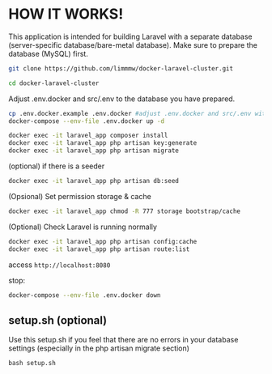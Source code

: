 # HOW IT WORKS!
This application is intended for building Laravel with a separate database (server-specific database/bare-metal database). Make sure to prepare the database (MySQL) first.
```bash
git clone https://github.com/limmmw/docker-laravel-cluster.git
```

```bash
cd docker-laravel-cluster
```

Adjust .env.docker and src/.env to the database you have prepared.
```bash
cp .env.docker.example .env.docker #adjust .env.docker and src/.env with your database you've prepared
docker-compose --env-file .env.docker up -d
```

```bash
docker exec -it laravel_app composer install
docker exec -it laravel_app php artisan key:generate
docker exec -it laravel_app php artisan migrate
```
(optional) if there is a seeder
```bash
docker exec -it laravel_app php artisan db:seed
```

(Opsional) Set permission storage & cache
```bash
docker exec -it laravel_app chmod -R 777 storage bootstrap/cache
```

(Optional) Check Laravel is running normally
```bash
docker exec -it laravel_app php artisan config:cache
docker exec -it laravel_app php artisan route:list
```

access ```http://localhost:8080```

stop:
```bash
docker-compose --env-file .env.docker down
```

## setup.sh (optional)
Use this setup.sh if you feel that there are no errors in your database settings (especially in the php artisan migrate section)
```
bash setup.sh
```